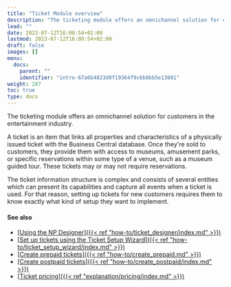 ```yaml
---
title: "Ticket Module overview"
description: "The ticketing module offers an omnichannel solution for customers in the entertainment industry."
lead: ""
date: 2023-07-12T16:00:54+02:00
lastmod: 2023-07-12T16:00:54+02:00
draft: false
images: []
menu:
  docs:
    parent: ""
    identifier: "intro-67a6b4823d0f19364f9c6b8bb5e13081"
weight: 287
toc: true
type: docs
---
```


The ticketing module offers an omnichannel solution for customers in the entertainment industry.

A ticket is an item that links all properties and characteristics of a physically issued ticket with the Business Central database. Once they're sold to customers, they provide them with access to museums, amusement parks, or specific reservations within some type of a venue, such as a museum guided tour. These tickets may or may not require reservations.

The ticket information structure is complex and consists of several entities which can present its capabilities and capture all events when a ticket is used. For that reason, setting up tickets for new customers requires them to know exactly what kind of setup they want to implement.

#### See also

- [<ins>Using the NP Designer<ins>]({{< ref "how-to/ticket_designer/index.md" >}})
- [<ins>Set up tickets using the Ticket Setup Wizard<ins>]({{< ref "how-to/ticket_setup_wizard/index.md" >}})
- [<ins>Create prepaid tickets<ins>]({{< ref "how-to/create_prepaid.md" >}})
- [<ins>Create postpaid tickets<ins>]({{< ref "how-to/create_postpaid/index.md" >}})
- [<ins>Ticket pricing<ins>]({{< ref "explanation/pricing/index.md" >}})